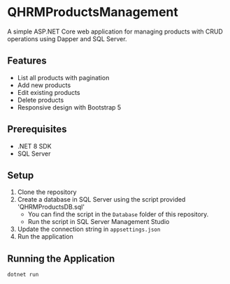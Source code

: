 # QHRMProductsManagement

A simple ASP.NET Core web application for managing products with CRUD operations using Dapper and SQL Server.

## Features

- List all products with pagination
- Add new products
- Edit existing products
- Delete products
- Responsive design with Bootstrap 5

## Prerequisites

- .NET 8 SDK
- SQL Server

## Setup

1. Clone the repository
2. Create a database in SQL Server using the script provided 'QHRMProductsDB.sql'
   - You can find the script in the `Database` folder of this repository.
   - Run the script in SQL Server Management Studio
3. Update the connection string in `appsettings.json`
4. Run the application

## Running the Application

```bash
dotnet run


